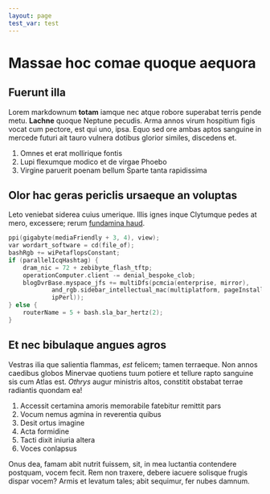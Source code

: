 ```yaml
---
layout: page
test_var: test
---
```


# Massae hoc comae quoque aequora

## Fuerunt illa

Lorem markdownum **totam** iamque nec atque robore superabat terris pende metu.
**Lachne** quoque Neptune pecudis. Arma annos virum hospitium figis vocat cum
pectore, est qui uno, ipsa. Equo sed ore ambas aptos sanguine in mercede futuri
ait tauro vulnera dotibus glorior similes, discedens et.

1. Omnes et erat mollirique fontis
2. Lupi flexumque modico et de virgae Phoebo
3. Virgine paruerit poenam bellum Sparte tanta rapidissima

## Olor hac geras periclis ursaeque an voluptas

Leto veniebat siderea cuius umerique. Illis ignes inque Clytumque pedes at mero,
excessere; rerum [fundamina haud](http://parva.io/pater).

```cpp
ppi(gigabyte(mediaFriendly + 3, 4), view);
var wordart_software = cd(file_of);
bashRgb += wiPetaflopsConstant;
if (parallelIcqHashtag) {
    dram_nic = 72 + zebibyte_flash_tftp;
    operationComputer.client -= denial_bespoke_clob;
    blogDvrBase.myspace_jfs += multiDfs(pcmcia(enterprise, mirror),
            and_rgb.sidebar_intellectual_mac(multiplatform, pageInstaller,
            ipPerl));
} else {
    routerName = 5 + bash.sla_bar_hertz(2);
}
```

## Et nec bibulaque angues agros

Vestras ilia que salientia flammas, *est* felicem; tamen terraeque. Non annos
caedibus globos Minervae quotiens tuum potiere et tellure rapto sanguine sis cum
Atlas est. *Othrys* augur ministris altos, constitit obstabat terrae radiantis
quondam ea!

1. Accessit certamina amoris memorabile fatebitur remittit pars
2. Vocum nemus agmina in reverentia quibus
3. Desit ortus imagine
4. Acta formidine
5. Tacti dixit iniuria altera
6. Voces conlapsus

Onus dea, famam abit nutrit fuissem, sit, in mea luctantia contendere postquam,
vocem fecit. Rem non traxere, debere iacuere solisque frugis dispar vocem? Armis
et levatum tales; abit sequimur, fer nubes damnum.
